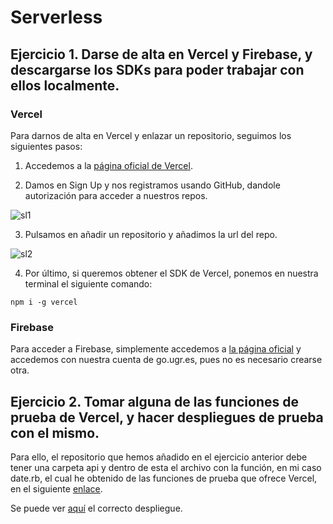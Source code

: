# Serverless

## Ejercicio 1. Darse de alta en Vercel y Firebase, y descargarse los SDKs para poder trabajar con ellos localmente.

### Vercel

Para darnos de alta en Vercel y enlazar un repositorio, seguimos los siguientes pasos:

1. Accedemos a la [página oficial de Vercel](https://vercel.com/).

2. Damos en Sign Up y nos registramos usando GitHub, dandole autorización para acceder a nuestros repos.

![sl1](./img/sl1)

3. Pulsamos en añadir un repositorio y añadimos la url del repo.

![sl2](./img/sl2)

4. Por último, si queremos obtener el SDK de Vercel, ponemos en nuestra terminal el siguiente comando:

`npm i -g vercel`

### Firebase

Para acceder a Firebase, simplemente accedemos a [la página oficial](https://firebase.google.com/?hl=es-419) y accedemos con nuestra cuenta de go.ugr.es, pues no es necesario crearse otra.

## Ejercicio 2. Tomar alguna de las funciones de prueba de Vercel, y hacer despliegues de prueba con el mismo.

Para ello, el repositorio que hemos añadido en el ejercicio anterior debe tener una carpeta api y dentro de esta el archivo con la función, en mi caso date.rb, el cual he obtenido de las funciones de prueba que ofrece Vercel, en el siguiente [enlace](https://vercel.com/docs/serverless-functions/supported-languages#ruby).

Se puede ver [aquí](https://test-vercel-ochre.vercel.app/api/date) el correcto despliegue.